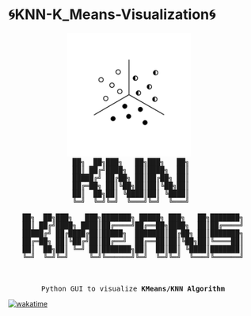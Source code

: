 # 🌀KNN-K_Means-Visualization🌀
<pre align="center">
<img src="https://raw.githubusercontent.com/NTGNguyen/KNN-K_Means-Visualization/main/assets/logo.png" width = "250">  
            ██╗  ██╗███╗   ██╗███╗   ██╗             
            ██║ ██╔╝████╗  ██║████╗  ██║             
            █████╔╝ ██╔██╗ ██║██╔██╗ ██║             
            ██╔═██╗ ██║╚██╗██║██║╚██╗██║             
            ██║  ██╗██║ ╚████║██║ ╚████║             
            ╚═╝  ╚═╝╚═╝  ╚═══╝╚═╝  ╚═══╝             
                                                     
██╗  ██╗███╗   ███╗███████╗ █████╗ ███╗   ██╗███████╗
██║ ██╔╝████╗ ████║██╔════╝██╔══██╗████╗  ██║██╔════╝
█████╔╝ ██╔████╔██║█████╗  ███████║██╔██╗ ██║███████╗
██╔═██╗ ██║╚██╔╝██║██╔══╝  ██╔══██║██║╚██╗██║╚════██║
██║  ██╗██║ ╚═╝ ██║███████╗██║  ██║██║ ╚████║███████║
╚═╝  ╚═╝╚═╝     ╚═╝╚══════╝╚═╝  ╚═╝╚═╝  ╚═══╝╚══════╝
                                                     
                                                     

Python GUI to visualize <strong>KMeans/KNN Algorithm</strong>
</pre>
[![wakatime](https://wakatime.com/badge/user/018dc1fb-78ec-4b43-aa3b-c4526233484c/project/f357d7e1-2d02-4846-bd50-f0b210a05dbf.svg)](https://wakatime.com/badge/user/018dc1fb-78ec-4b43-aa3b-c4526233484c/project/f357d7e1-2d02-4846-bd50-f0b210a05dbf)
